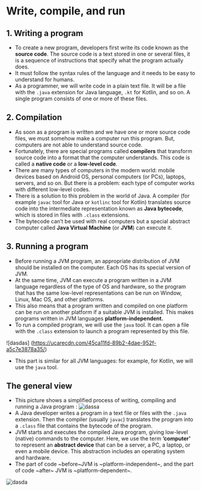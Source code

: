 # Write, compile, and run
## 1. Writing a program
* To create a new program, developers first write its code known as the **source code**. The source code is a text stored in one or several files, it is a sequence of instructions that specify what the program actually does.
* It must follow the syntax rules of the language and it needs to be easy to understand for humans.
* As a programmer, we will write code in a plain text file. It will be a file with the `.java` extension for Java language, `.kt` for Kotlin, and so on. A single program consists of one or more of these files.

## 2. Compilation
* As soon as a program is written and we have one or more source code files, we must somehow make a computer run this program. But, computers are not able to understand source code. 
* Fortunately, there are special programs called **compilers** that transform source code into a format that the computer understands. This code is called a **native code** or a **low-level code**.
* There are many types of computers in the modern world: mobile devices based on Android OS, personal computers (or PCs), laptops, servers, and so on. But there is a problem: each type of computer works with different low-level codes.
* There is a solution to this problem in the world of Java. A compiler (for example `javac` tool for Java or `kotlinc` tool for Kotlin) translates source code into the intermediate representation known as **Java bytecode**, which is stored in files with `.class` extensions. 
* The bytecode can’t be used with real computers but a special abstract computer called **Java Virtual Machine** (or **JVM**) can execute it.

## 3. Running a program 
* Before running a JVM program, an appropriate distribution of JVM should be installed on the computer. Each OS has its special version of JVM.
* At the same time, JVM can execute a program written in a JVM language regardless of the type of OS and hardware, so the program that has the same low-level representations can be run on Window, Linux, Mac OS, and other platforms.
* This also means that a program written and compiled on one platform can be run on another platform if a suitable JVM is installed. This makes programs written in JVM languages **platform-independent.**
* To run a compiled program, we will use the `java` tool. It can open a file with the `.class` extension to launch a program represented by this file.

![dasdas] (https://ucarecdn.com/45ca11fd-89b2-4dae-952f-a5c7e3878a35/)
* This part is similar for all JVM languages: for example, for Kotlin, we will use the `java` tool.

## The general view
* This picture shows a simplified process of writing, compiling and running a Java program :
![dassa](https://ucarecdn.com/769d5ced-d7a7-45a2-a72c-f4082311eeed/)
* A Java developer writes a program in a text file or files with the `.java` extension. Then the compiler (usually `javac`) translates the program into a `.class` file that contains the bytecode of the program.
* JVM starts and executes the compiled Java program, giving low-level (native) commands to the computer. Here, we use the term **’computer’** to represent an **abstract device** that can be a server, a PC, a laptop, or even a mobile device. This abstraction includes an operating system and hardware.
* The part of code ~before~JVM is ~platform-independent~, and the part of code ~after~ JVM is ~platform-dependent~.

![dasda](https://ucarecdn.com/ac15fde7-a597-42d0-bfa4-3994724e0467/)
